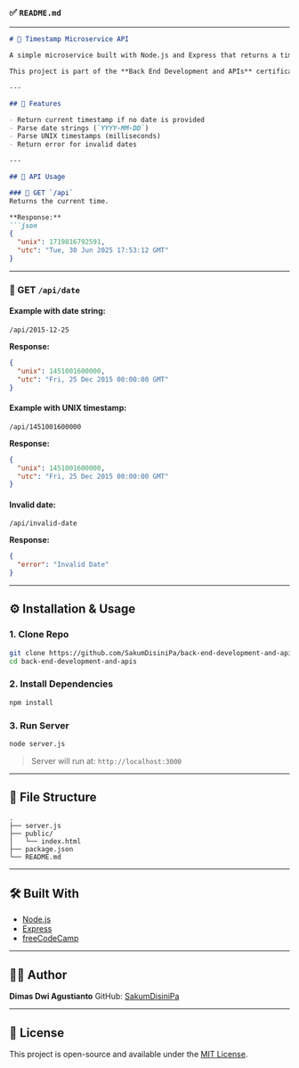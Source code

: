 ### ✅ `README.md`

---

````markdown
# 📆 Timestamp Microservice API

A simple microservice built with Node.js and Express that returns a timestamp in both UNIX and UTC format.

This project is part of the **Back End Development and APIs** certification from [freeCodeCamp](https://www.freecodecamp.org/)

---

## 🚀 Features

- Return current timestamp if no date is provided
- Parse date strings (`YYYY-MM-DD`)
- Parse UNIX timestamps (milliseconds)
- Return error for invalid dates

---

## 🧪 API Usage

### 🔹 GET `/api`
Returns the current time.

**Response:**
```json
{
  "unix": 1719816792591,
  "utc": "Tue, 30 Jun 2025 17:53:12 GMT"
}
````

---

### 🔹 GET `/api/date`

#### Example with date string:

`/api/2015-12-25`

**Response:**

```json
{
  "unix": 1451001600000,
  "utc": "Fri, 25 Dec 2015 00:00:00 GMT"
}
```

#### Example with UNIX timestamp:

`/api/1451001600000`

**Response:**

```json
{
  "unix": 1451001600000,
  "utc": "Fri, 25 Dec 2015 00:00:00 GMT"
}
```

#### Invalid date:

`/api/invalid-date`

**Response:**

```json
{
  "error": "Invalid Date"
}
```

---

## ⚙️ Installation & Usage

### 1. Clone Repo

```bash
git clone https://github.com/SakumDisiniPa/back-end-development-and-apis.git
cd back-end-development-and-apis
```

### 2. Install Dependencies

```bash
npm install
```

### 3. Run Server

```bash
node server.js
```

> Server will run at: `http://localhost:3000`

---

## 📁 File Structure

```
.
├── server.js
├── public/
│   └── index.html
├── package.json
└── README.md
```

---

## 🛠️ Built With

* [Node.js](https://nodejs.org/)
* [Express](https://expressjs.com/)
* [freeCodeCamp](https://www.freecodecamp.org/)

---

## 👨‍💻 Author

**Dimas Dwi Agustianto**
GitHub: [SakumDisiniPa](https://github.com/SakumDisiniPa)

---

## 📜 License

This project is open-source and available under the [MIT License](LICENSE).

```
